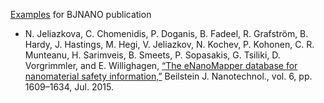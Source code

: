 
[Examples](http://enanomapper.github.io/bjnano7250433/) for  BJNANO publication 

* N. Jeliazkova, C. Chomenidis, P. Doganis, B. Fadeel, R. Grafström, B. Hardy, J. Hastings, M. Hegi, V. Jeliazkov, N. Kochev, P. Kohonen, C. R. Munteanu, H. Sarimveis, B. Smeets, P. Sopasakis, G. Tsiliki, D. Vorgrimmler, and E. Willighagen, [“The eNanoMapper database for nanomaterial safety information,”](http://dx.doi.org/10.3762/bjnano.6.165) Beilstein J. Nanotechnol., vol. 6, pp. 1609–1634, Jul. 2015.


